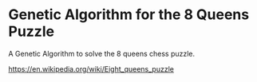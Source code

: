 # Genetic Algorithm for the 8 Queens Puzzle

A Genetic Algorithm to solve the 8 queens chess puzzle.

https://en.wikipedia.org/wiki/Eight_queens_puzzle
